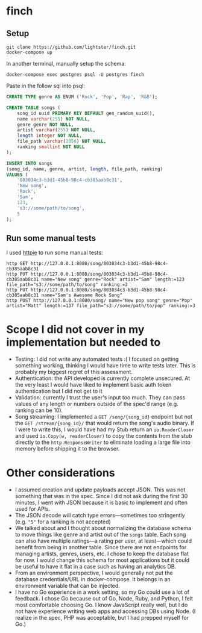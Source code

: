 # finch

## Setup

```
git clone https://github.com/lightster/finch.git
docker-compose up
```

In another terminal, manually setup the schema:
```
docker-compose exec postgres psql -U postgres finch
```

Paste in the follow sql into psql:
```sql
CREATE TYPE genre AS ENUM ('Rock', 'Pop', 'Rap', 'R&B');

CREATE TABLE songs (
    song_id uuid PRIMARY KEY DEFAULT gen_random_uuid(),
    name varchar(255) NOT NULL,
    genre genre NOT NULL,
    artist varchar(255) NOT NULL,
    length integer NOT NULL,
    file_path varchar(2056) NOT NULL,
    ranking smallint NOT NULL
);

INSERT INTO songs
(song_id, name, genre, artist, length, file_path, ranking)
VALUES (
    '803034c3-b3d1-45b8-98c4-cb385aab8c31',
    'New song',
    'Rock',
    'Sam',
    123,
    's3://some/path/to/song',
    5
);
```

## Run some manual tests

I used [httpie](https://httpie.io/) to run some manual tests:

```
http GET http://127.0.0.1:8080/song/803034c3-b3d1-45b8-98c4-cb385aab8c31
http PUT http://127.0.0.1:8080/song/803034c3-b3d1-45b8-98c4-cb385aab8c31 name="New song" genre="Rock" artist="Sam" length:=123 file_path="s3://some/path/to/song" ranking:=2
http PUT http://127.0.0.1:8080/song/803034c3-b3d1-45b8-98c4-cb385aab8c31 name="Sam's Awesome Rock Song"
http POST http://127.0.0.1:8080/song/ name="New pop song" genre="Pop" artist="Matt" length:=137 file_path="s3://some/path/to/pop" ranking:=3
```

# Scope I did not cover in my implementation but needed to

 - Testing: I did not write any automated tests :( I focused on getting something working, thinking I would have time to write tests later. This is probably my biggest regret of this assessment.
 - Authentication: the API developed is currently complete unsecured. At the very least I would have liked to implement basic auth token authentication but I did not get to it
 - Validation: currently I trust the user's input too much. They can pass values of any length or numbers outside of the spec'd range (e.g. ranking can be 10).
 - Song streaming: I implemented a `GET /song/{song_id}` endpoint but not the `GET /stream/{song_id}/` that would return the song's audio binary. If I were to write this, I would have had my Stub return an `io.ReaderCloser` and used `io.Copy(w, readerCloser)` to copy the contents from the stub directly to the `http.ResponseWriter` to eliminate loading a large file into memory before shipping it to the browser.  

# Other considerations

 - I assumed creation and update payloads accept JSON. This was not something that was in the spec. Since I did not ask during the first 30 minutes, I went with JSON because it is basic to implement and often used for APIs.
 - The JSON decode will catch type errors—sometimes too stringently (e.g. `"5"` for a ranking is not accepted)
 - We talked about and I thought about normalizing the database schema to move things like genre and artist out of the `songs` table. Each song can also have multiple ratings—a rating per user, at least—which could benefit from being in another table. Since there are not endpoints for managing artists, genres, users, etc. I chose to keep the database flat for now. I would change this schema for most applications but it could be useful to have it flat in a case such as having an analytics DB.
 - From an environment perspective, I would generally not put the database credentials/URL in docker-compose. It belongs in an environment variable that can be injected.
 - I have no Go experience in a work setting, so my Go could use a lot of feedback. I chose Go because out of Go, Node, Ruby, and Python, I felt most comfortable choosing Go. I know JavaScript really well, but I do not have experience writing web apps and accessing DBs using Node. (I realize in the spec, PHP was acceptable, but I had prepped myself for Go.)
